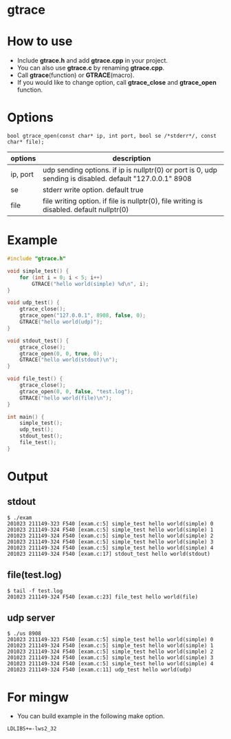 gtrace
===

# How to use

* Include **gtrace.h** and add **gtrace.cpp** in your project.
* You can also use **gtrace.c** by renaming **gtrace.cpp**.
* Call **gtrace**(function) or **GTRACE**(macro).
* If you would like to change option, call **gtrace_close** and **gtrace_open** function.


# Options
```
bool gtrace_open(const char* ip, int port, bool se /*stderr*/, const char* file);
```

|options|description|
|---|---|
|ip, port|udp sending options. if ip is nullptr(0) or port is 0, udp sending is disabled. default "127.0.0.1" 8908|
|se|stderr write option. default true|
|file|file writing option. if file is nullptr(0), file writing is disabled. default nullptr(0)|

# Example

```c
#include "gtrace.h"

void simple_test() {
	for (int i = 0; i < 5; i++)
		GTRACE("hello world(simple) %d\n", i);
}

void udp_test() {
	gtrace_close();
	gtrace_open("127.0.0.1", 8908, false, 0);
	GTRACE("hello world(udp)");
}

void stdout_test() {
	gtrace_close();
	gtrace_open(0, 0, true, 0);
	GTRACE("hello world(stdout)\n");
}

void file_test() {
	gtrace_close();
	gtrace_open(0, 0, false, "test.log");
	GTRACE("hello world(file)\n");
}

int main() {
	simple_test();
	udp_test();
	stdout_test();
	file_test();
}
```

# Output

## stdout
```
$ ./exam
201023 211149-323 F540 [exam.c:5] simple_test hello world(simple) 0
201023 211149-324 F540 [exam.c:5] simple_test hello world(simple) 1
201023 211149-324 F540 [exam.c:5] simple_test hello world(simple) 2
201023 211149-324 F540 [exam.c:5] simple_test hello world(simple) 3
201023 211149-324 F540 [exam.c:5] simple_test hello world(simple) 4
201023 211149-324 F540 [exam.c:17] stdout_test hello world(stdout)
```

## file(test.log)
```
$ tail -f test.log
201023 211149-324 F540 [exam.c:23] file_test hello world(file)
```

## udp server
```
$ ./us 8908
201023 211149-323 F540 [exam.c:5] simple_test hello world(simple) 0
201023 211149-324 F540 [exam.c:5] simple_test hello world(simple) 1
201023 211149-324 F540 [exam.c:5] simple_test hello world(simple) 2
201023 211149-324 F540 [exam.c:5] simple_test hello world(simple) 3
201023 211149-324 F540 [exam.c:5] simple_test hello world(simple) 4
201023 211149-324 F540 [exam.c:11] udp_test hello world(udp)
```

# For mingw

* You can build example in the following make option.
```
LDLIBS+=-lws2_32
```
